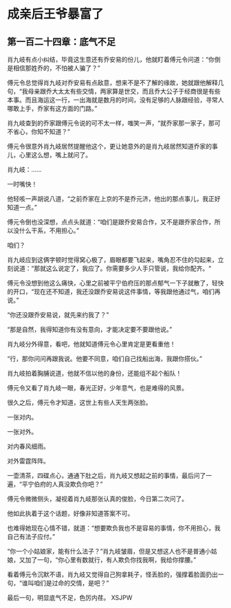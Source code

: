 # 成亲后王爷暴富了 
 ## 第一百二十四章：底气不足
  肖九岐有点小纠结，毕竟这生意还有乔安易的份儿，他就盯着傅元令问道：“你倒是相信那姓乔的，不怕被人骗了？”  
  
 傅元令总觉得肖九岐对乔安易有点敌意，想来不是不了解的缘故，她就跟他解释几句，“我母亲跟乔大太太有些交情，两家算是世交，而且乔大公子于经商很是有些本事。而且海运这一行，一出海就是数月的时间，没有足够的人脉跟经验，寻常人哪敢上手，乔家有这方面的门路。”  
  
 肖九岐查到的乔家跟傅元令说的可不太一样，嗤笑一声，“就乔家那一家子，那可不省心，你知不知道？”  
  
 傅元令很意外肖九岐居然提醒他这个，更让她意外的是肖九岐居然知道乔家的事儿，心里这么想，嘴上就问了。  
  
 肖九岐：……  
  
 一时嘴快！  
  
 他轻咳一声胡说八道，“之前乔家在上京的不是乔元济，他出的那点事儿，我正好知道一点。”  
  
 傅元令倒也没深想，点点头就道：“咱们是跟乔安易合作，又不是跟乔家合作，所以没什么干系，不用担心。”  
  
 咱们？  
  
 肖九岐应到这俩字顿时觉得窝心极了，眉眼都要飞起来，嘴角忍不住的勾起来，立刻说道：“那就这么说定了，我应了。你需要多少人手只管说，我给你配齐。“  
  
 傅元令没想到他这么痛快，心里之前被平宁伯府压的那点郁气一下子就散了，轻快的开口，“现在还不知道，我还没跟乔安易说这件事情，等我跟他通过气，咱们再说。”  
  
 “你还没跟乔安易说，就先来约我了？”  
  
 “那是自然，我得知道你有没有意向，才能决定要不要跟他说。”  
  
 肖九岐分外得意，看吧，他就知道傅元令心里肯定是更看重他！  
  
 “行，那你问问再跟我说。他要不同意，咱们自己找船出海，我跟你搭伙。”  
  
 肖九岐拍着胸脯说道，他就不信以他的身份，还能组不起个船队！  
  
 傅元令又看了肖九岐一眼，春光正好，少年意气，也是难得的风景。  
  
 很久之后，傅元令才知道，这世上有些人天生两张脸。  
  
 一张对内。  
  
 一张对外。  
  
 对内春风细雨。  
  
 对外雷霆阵阵。  
  
 一壶清茶，四碟点心，通通下肚之后，肖九岐又想起之前的事情，最后问了一遍，“平宁伯府的人真没欺负你吧？”  
  
 傅元令微微侧头，凝视着肖九岐那张认真的俊脸，今日第二次问了。  
  
 他如此执着于这个话题，好像非知道答案不可。  
  
 也难得她现在心情不错，就道：“想要欺负我也不是容易的事情，你不用担心，我自己有法子应付。”  
  
 “你一个小姑娘家，能有什么法子？”肖九岐皱眉，但是又想这人也不是普通小姑娘，又加了一句，“你心里有数就行，有人欺负你找我啊，我给你撑腰。”  
  
 看着傅元令沉默不语，肖九岐又觉得自己狗拿耗子，怪丢脸的，强撑着脸面扔出一句，“谁叫咱们是过命的交情，是吧？”  
  
 最后一句，明显底气不足，色厉内荏。 
XSJPW